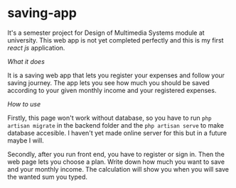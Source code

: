 # saving-app
It's a semester project for Design of Multimedia Systems module at university.
This web app is not yet completed perfectly and this is my first *react js* application.

*What it does*

It is a saving web app that lets you register your expenses and follow your saving journey. 
The app lets you see how much you should be saved according to your given monthly income and your registered expenses. 

*How to use*

Firstly, this page won't work without database, so you have to run `php artisan migrate` in the backend folder and the `php artisan serve` to make database accesible.
I haven't yet made online server for this but in a future maybe I will.

Secondly, after you run front end, you have to register or sign in. Then the web page lets you choose a plan. Write down how much you want to save and your monthly income.
The calculation will show you when you will save the wanted sum you typed.

